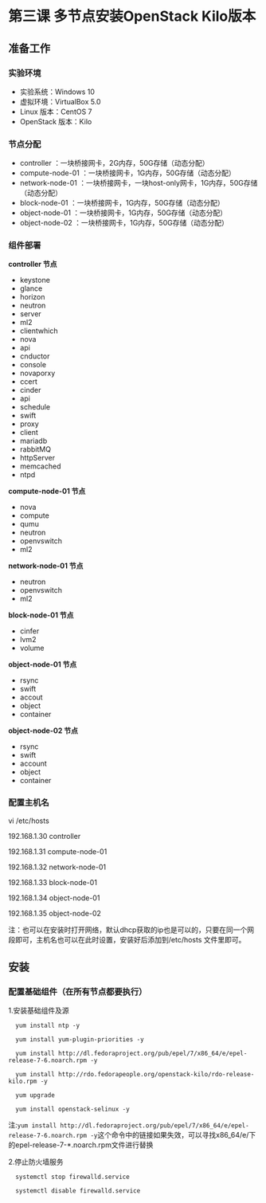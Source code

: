 # 第三课 多节点安装OpenStack Kilo版本
## 准备工作
### 实验环境
* 实验系统：Windows 10
* 虚拟环境：VirtualBox 5.0
* Linux 版本：CentOS 7
* OpenStack 版本：Kilo

### 节点分配
* controller ：一块桥接网卡，2G内存，50G存储（动态分配）
* compute-node-01 ：一块桥接网卡，1G内存，50G存储（动态分配）
* network-node-01 ：一块桥接网卡，一块host-only网卡，1G内存，50G存储（动态分配）
* block-node-01 ：一块桥接网卡，1G内存，50G存储（动态分配）
* object-node-01 ：一块桥接网卡，1G内存，50G存储（动态分配）
* object-node-02 ：一块桥接网卡，1G内存，50G存储（动态分配）

### 组件部署
**controller 节点**
* keystone
* glance
* horizon
* neutron
 * server
 * ml2
 * clientwhich
* nova
 * api
 * cnductor
 * console
 * novaporxy
 * ccert
* cinder
 * api
 * schedule
* swift
 * proxy
 * client
* mariadb
* rabbitMQ
* httpServer
* memcached
* ntpd

**compute-node-01 节点**
* nova
 * compute
 * qumu
* neutron
 * openvswitch
 * ml2

**network-node-01 节点**
* neutron
 * openvswitch
 * ml2

**block-node-01 节点**
* cinfer
 * lvm2
 * volume

**object-node-01  节点**
*  rsync
*  swift
 * accout
 * object
 * container

**object-node-02  节点**
* rsync
* swift
 * account
 * object
 * container

### 配置主机名
vi /etc/hosts

192.168.1.30 controller

192.168.1.31 compute-node-01

192.168.1.32 network-node-01

192.168.1.33 block-node-01

192.168.1.34 object-node-01

192.168.1.35 object-node-02

注：也可以在安装时打开网络，默认dhcp获取的ip也是可以的，只要在同一个网段即可，主机名也可以在此时设置，安装好后添加到/etc/hosts 文件里即可。


## 安装
### 配置基础组件（在所有节点都要执行）
1.安装基础组件及源

      yum install ntp -y

      yum install yum-plugin-priorities -y

      yum install http://dl.fedoraproject.org/pub/epel/7/x86_64/e/epel-release-7-6.noarch.rpm -y

      yum install http://rdo.fedorapeople.org/openstack-kilo/rdo-release-kilo.rpm -y

      yum upgrade

      yum install openstack-selinux -y

注:`yum install http://dl.fedoraproject.org/pub/epel/7/x86_64/e/epel-release-7-6.noarch.rpm -y`这个命令中的链接如果失效，可以寻找x86_64/e/下的epel-release-7-*.noarch.rpm文件进行替换

2.停止防火墙服务

      systemctl stop firewalld.service

      systemctl disable firewalld.service

    


